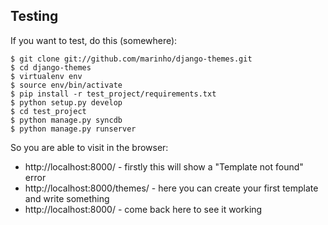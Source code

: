 ## Testing

If you want to test, do this (somewhere):

    $ git clone git://github.com/marinho/django-themes.git
    $ cd django-themes
    $ virtualenv env
    $ source env/bin/activate
    $ pip install -r test_project/requirements.txt
    $ python setup.py develop
    $ cd test_project
    $ python manage.py syncdb
    $ python manage.py runserver

So you are able to visit in the browser:

- http://localhost:8000/ - firstly this will show a "Template not found" error
- http://localhost:8000/themes/ - here you can create your first template and write something
- http://localhost:8000/ - come back here to see it working

